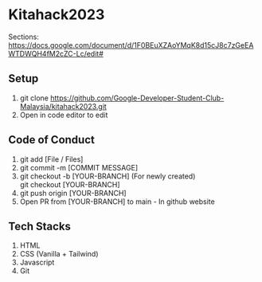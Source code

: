# Kitahack2023

Sections:
https://docs.google.com/document/d/1F0BEuXZAoYMqK8d15cJ8c7zGeEAWTDWQH4fM2cZC-Lc/edit#


## Setup
1. git clone https://github.com/Google-Developer-Student-Club-Malaysia/kitahack2023.git
2. Open in code editor to edit


## Code of Conduct
1. git add [File / Files]
2. git commit -m [COMMIT MESSAGE]
3. git checkout -b [YOUR-BRANCH] (For newly created)
   <br/>git checkout [YOUR-BRANCH]
4. git push origin [YOUR-BRANCH]
5. Open PR from [YOUR-BRANCH] to main - In github website

## Tech Stacks
1. HTML
2. CSS (Vanilla + Tailwind)
3. Javascript
4. Git